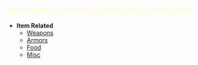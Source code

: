 <div style="font-size:120%;">
  <p><span style="color:rgb(255,255,180);">Here you can learn about anything we put in the game!</span></p>
</div>



- **Item Related**
    - [Weapons](weapon)
    - [Armors](armor)
    - [Food](food)
    - [Misc](misc)
